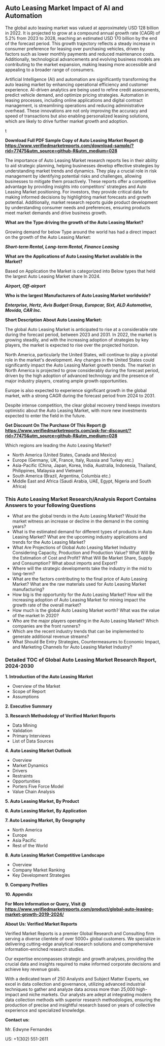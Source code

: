 <h2>Auto Leasing Market Impact of AI and Automation</h2><p>The global auto leasing market was valued at approximately USD 128 billion in 2022. It is projected to grow at a compound annual growth rate (CAGR) of 5.2% from 2023 to 2028, reaching an estimated USD 170 billion by the end of the forecast period. This growth trajectory reflects a steady increase in consumer preference for leasing over purchasing vehicles, driven by factors such as lower monthly payments and reduced maintenance costs. Additionally, technological advancements and evolving business models are contributing to the market expansion, making leasing more accessible and appealing to a broader range of consumers.</p><p>Artificial Intelligence (AI) and automation are significantly transforming the auto leasing market by enhancing operational efficiency and customer experience. AI-driven analytics are being used to refine credit assessments, predict vehicle demand, and optimize pricing strategies. Automation in leasing processes, including online applications and digital contract management, is streamlining operations and reducing administrative overhead. These innovations are not only improving the accuracy and speed of transactions but also enabling personalized leasing solutions, which are likely to drive further market growth and adoption.</p>t</p><p id="" class=""><strong>Download Full PDF Sample Copy of Auto Leasing Market Report @ <a href="https://www.verifiedmarketreports.com/download-sample/?rid=77475&utm_source=github-R&utm_medium=028" target="_blank">https://www.verifiedmarketreports.com/download-sample/?rid=77475&utm_source=github-R&utm_medium=028</a></strong></p><p>The importance of&nbsp;Auto Leasing Market research reports lies in their ability to aid strategic planning, helping businesses develop effective strategies by understanding market trends and dynamics. They play a crucial role in risk management by identifying potential risks and challenges, allowing businesses to mitigate them proactively. These reports offer a competitive advantage by providing insights into competitors' strategies and Auto Leasing Market positioning. For investors, they provide critical data for making informed decisions by highlighting market forecasts and growth potential. Additionally, market research reports guide product development by understanding consumer needs and preferences, ensuring products meet market demands and drive business growth.</p><p><strong>What are the&nbsp;Type driving the growth of the Auto Leasing Market?</strong></p><p id="" class="">Growing demand for below Type around the world has had a direct impact on the growth of the Auto Leasing Market:</p><em><strong>Short-term Rental, Long-term Rental, Finance Leasing</strong></em></p><strong>What are the&nbsp;Applications&nbsp;of Auto Leasing Market available in the Market?</strong></p><p id="" class="">Based on Application the Market is categorized into Below types that held the largest Auto Leasing Market share In 2024.</p><em><strong>Airport, Off-airport</strong></em></p><strong>Who is the largest Manufacturers of Auto Leasing Market worldwide?</strong></p><p><em><strong>Enterprise, Hertz, Avis Budget Group, Europcar, Sixt, ALD Automotive, Movida, CAR Inc.</strong></em></p><p id="" class=""><strong>Short Description About Auto Leasing Market:</strong></p><p>The global Auto Leasing Market is anticipated to rise at a considerable rate during the forecast period, between 2023 and 2031. In 2022, the market is growing steadily, and with the increasing adoption of strategies by key players, the market is expected to rise over the projected horizon.</p><p>North America, particularly the United States, will continue to play a pivotal role in the market's development. Any changes in the United States could significantly impact the Auto Leasing Market growth trends. The market in North America is projected to grow considerably during the forecast period, driven by the high adoption of advanced technology and the presence of major industry players, creating ample growth opportunities.</p><p>Europe is also expected to experience significant growth in the global market, with a strong CAGR during the forecast period from 2024 to 2031.</p><p>Despite intense competition, the clear global recovery trend keeps investors optimistic about the Auto Leasing Market, with more new investments expected to enter the field in the future.</p><p id="" class=""><strong>Get Discount On The Purchase Of This Report @ <a href="https://www.verifiedmarketreports.com/ask-for-discount/?rid=77475&utm_source=github-R&utm_medium=028" target="_blank">https://www.verifiedmarketreports.com/ask-for-discount/?rid=77475&utm_source=github-R&utm_medium=028</a></strong></p>Which regions are leading the Auto Leasing Market?</p><ul><li>North America (United States, Canada and Mexico)</li><li>Europe (Germany, UK, France, Italy, Russia and Turkey etc.)</li><li>Asia-Pacific (China, Japan, Korea, India, Australia, Indonesia, Thailand, Philippines, Malaysia and Vietnam)</li><li>South America (Brazil, Argentina, Columbia etc.)</li><li>Middle East and Africa (Saudi Arabia, UAE, Egypt, Nigeria and South Africa)</li></ul><h3 id="" class="">This Auto Leasing Market Research/Analysis Report Contains Answers to your following Questions</h3><ul><li>What are the global trends in the Auto Leasing Market? Would the market witness an increase or decline in the demand in the coming years?</li><li>What is the estimated demand for different types of products in Auto Leasing Market? What are the upcoming industry applications and trends for the Auto Leasing Market?</li><li>What Are Projections of Global Auto Leasing Market Industry Considering Capacity, Production and Production Value? What Will Be the Estimation of Cost and Profit? What Will Be Market Share, Supply and Consumption? What about imports and Export?</li><li>Where will the strategic developments take the industry in the mid to long-term?</li><li>What are the factors contributing to the final price of Auto Leasing Market? What are the raw materials used for Auto Leasing Market manufacturing?</li><li>How big is the opportunity for the Auto Leasing Market? How will the increasing adoption of Auto Leasing Market for mining impact the growth rate of the overall market?</li><li>How much is the global Auto Leasing Market worth? What was the value of the market In 2020?</li><li>Who are the major players operating in the Auto Leasing Market? Which companies are the front runners?</li><li>Which are the recent industry trends that can be implemented to generate additional revenue streams?</li><li>What Should Be Entry Strategies, Countermeasures to Economic Impact, and Marketing Channels for Auto Leasing Market Industry?</li></ul><h3 id="" class="">Detailed TOC of Global Auto Leasing Market Research Report, 2024-2030</h3><p id="" class=""><strong>1. Introduction of the Auto Leasing Market</strong></p><ul><li>Overview of the Market</li><li>Scope of Report</li><li>Assumptions</li></ul><p id="" class=""><strong>2. Executive Summary</strong></p><p id="" class=""><strong>3. Research Methodology of Verified Market Reports</strong></p><ul><li>Data Mining</li><li>Validation</li><li>Primary Interviews</li><li>List of Data Sources</li></ul><p id="" class=""><strong>4. Auto Leasing Market Outlook</strong></p><ul><li>Overview</li><li>Market Dynamics</li><li>Drivers</li><li>Restraints</li><li>Opportunities</li><li>Porters Five Force Model</li><li>Value Chain Analysis</li></ul><p id="" class=""><strong>5. Auto Leasing Market, By Product</strong></p><p id="" class=""><strong>6. Auto Leasing Market, By Application</strong></p><p id="" class=""><strong>7. Auto Leasing Market, By Geography</strong></p><ul><li>North America</li><li>Europe</li><li>Asia Pacific</li><li>Rest of the World</li></ul><p id="" class=""><strong>8. Auto Leasing Market Competitive Landscape</strong></p><ul><li>Overview</li><li>Company Market Ranking</li><li>Key Development Strategies</li></ul><p id="" class=""><strong>9. Company Profiles</strong></p><p id="" class=""><strong>10. Appendix</strong></p><p id="" class=""><strong>For More Information or Query, Visit @ <a href="https://www.verifiedmarketreports.com/product/global-auto-leasing-market-growth-2019-2024/" target="_blank">https://www.verifiedmarketreports.com/product/global-auto-leasing-market-growth-2019-2024/</a></strong></p><p id="" class=""><strong>About Us: Verified Market Reports</strong></p><p id="" class="">Verified Market Reports is a premier Global Research and Consulting firm serving a diverse clientele of over 5000+ global customers. We specialize in delivering cutting-edge analytical research solutions and comprehensive information-enriched research studies.</p><p id="" class="">Our expertise encompasses strategic and growth analyses, providing the crucial data and insights required to make informed corporate decisions and achieve key revenue goals.</p><p id="" class="">With a dedicated team of 250 Analysts and Subject Matter Experts, we excel in data collection and governance, utilizing advanced industrial techniques to gather and analyze data across more than 25,000 high-impact and niche markets. Our analysts are adept at integrating modern data collection methods with superior research methodologies, ensuring the production of precise and insightful research based on years of collective experience and specialized knowledge.</p><p id="" class=""><strong>Contact us:</strong></p><p id="" class="">Mr. Edwyne Fernandes</p><p id="" class="">US: +1(302) 551-2611</p>